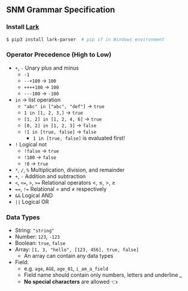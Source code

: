 ## SNM Grammar Specification

### Install [Lark](https://github.com/lark-parser/lark)
```sh
$ pip3 install lark-parser  # pip if in Windows environment
```

### Operator Precedence (High to Low)
- `+`, `-` Unary plus and minus
  - `-1`
  - `--+100` -> `100`
  - `++++100` -> `100`
  - `---100` -> `-100`
- `in` -> list operation
  - `"abc" in ["abc", "def"]` -> `true`
  - `1 in [1, 2, 3,]` -> `true`
  - `[1, 2] in [1, 2, 4, 6]` -> `true`
  - `[0, 2] in [1, 2, 3]` -> `false`
  - `!1 in [true, false]` -> `false`
    - `1 in [true, false]` is evaluated first!
- `!` Logical not
  - `!false` -> `true`
  - `!100` -> `false`
  - `!0` -> `true`
- `*`, `/`, `%` Multiplication, division, and remainder
- `+`, `-` Addition and subtraction
- `<`, `<=`, `>`, `>=`	Relational operators <, ≤, >, ≥
- `==`, `!=` Relational = and ≠ respectively
- `&&` Logical AND
- `||` Logical OR

### Data Types
- String: `"string"`
- Number: `123`, `-123`
- Boolean: `true`, `false`
- Array: `[1, 3, "hello", [123, 456], true, false]`
  - An array can contain any data types
- Field: 
  - e.g. `age`, `AGE`, `age_01`, `i_am_a_field`
  - Field name should contain only numbers, letters and underline _
  - **No special characters** are allowed :point_left:
